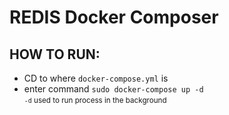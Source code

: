 # REDIS Docker Composer

## HOW TO RUN:
- CD to where `docker-compose.yml` is
- enter command `sudo docker-compose up -d` <br>
  <small>`-d` used to run process in the background</small>
